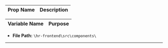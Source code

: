 |Prop Name| Description|
|---|---|


| Variable Name|Purpose|
|---|---|

- **File Path:** `\hr-frontend\src\components\`

---






